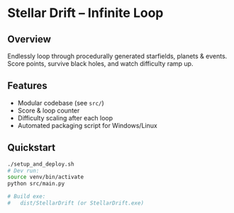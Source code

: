 # Stellar Drift – Infinite Loop

## Overview
Endlessly loop through procedurally generated starfields, planets & events. Score points, survive black holes, and watch difficulty ramp up.

## Features
- Modular codebase (see `src/`)
- Score & loop counter
- Difficulty scaling after each loop
- Automated packaging script for Windows/Linux

## Quickstart
```bash
./setup_and_deploy.sh
# Dev run:
source venv/bin/activate
python src/main.py

# Build exe:
#   dist/StellarDrift (or StellarDrift.exe)
